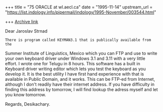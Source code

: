 +++
title = "75 ORACLE at wl.aecl.ca"
date = "1995-11-14"
upstream_url = "https://list.indology.info/pipermail/indology/1995-November/003544.html"

+++
[Archive link](https://list.indology.info/pipermail/indology/1995-November/003544.html)

Dear Jaroslav Strnad

	There is program called KEYMAN3.1 that is publically available from the
Summer Institute of Linguistics, Mexico which you can FTP and use to write 
your own keyboard driver under Windows 3.1 and 3.11 with a very little effort.
I wrote one for Telugu in 8 hours. This software has a built in Keyboard driver
writing editor which lets you test the keyboard as you develop it.  It is the
best utility I have first hand experience with that is available in Public
Domain, and it works. This can be FTP-ed from Internet, although I don't readily
have their internet address. If you have difficulty in finding this address by
tomorrow, I will find lookup the adress myself and let you know tomorrow.

Regards,
Desikachary.





